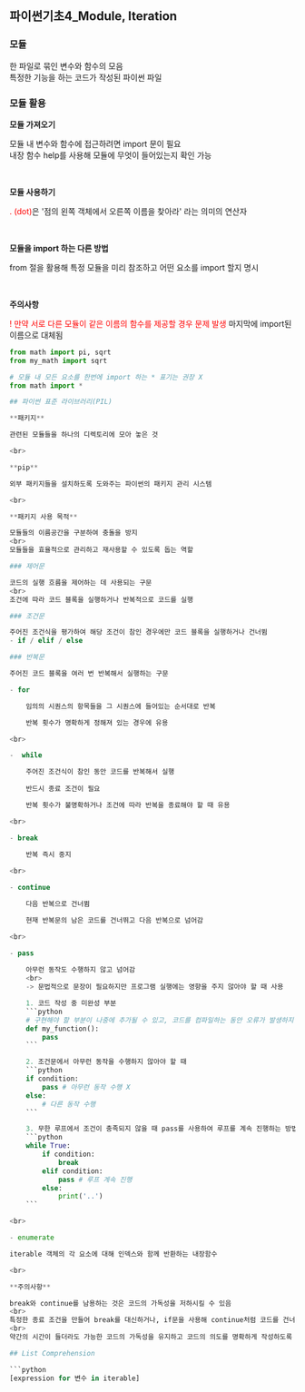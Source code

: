 ## 파이썬기초4_Module, Iteration

### 모듈

한 파일로 묶인 변수와 함수의 모음
<br>
특정한 기능을 하는 코드가 작성된 파이썬 파일

### 모듈 활용

**모듈 가져오기**

모듈 내 변수와 함수에 접근하려면 import 문이 필요
<br>
내장 함수 help를 사용해 모듈에 무엇이 들어있는지 확인 가능

<br>

**모듈 사용하기**

<span style="color:red">. (dot)</span>은 '점의 왼쪽 객체에서 오른쪽 이름을 찾아라' 라는 의미의 연산자

<br>

**모듈을 import 하는 다른 방법**

from 절을 활용해 특정 모듈을 미리 참조하고 어떤 요소를 import 할지 명시

<br>

**주의사항**

<span style="color:red">! 만약 서로 다른 모듈이 같은 이름의 함수를 제공할 경우 문제 발생</span>
마지막에 import된 이름으로 대체됨

```python
from math import pi, sqrt
from my_math import sqrt

# 모듈 내 모든 요소를 한번에 import 하는 * 표기는 권장 X
from math import *

## 파이썬 표준 라이브러리(PIL)

**패키지**

관련된 모듈들을 하나의 디렉토리에 모아 놓은 것

<br>

**pip**

외부 패키지들을 설치하도록 도와주는 파이썬의 패키지 관리 시스템

<br>

**패키지 사용 목적**

모듈들의 이름공간을 구분하여 충돌을 방지
<br>
모듈들을 효율적으로 관리하고 재사용할 수 있도록 돕는 역할

### 제어문

코드의 실행 흐름을 제어하는 데 사용되는 구문
<br>
조건에 따라 코드 블록을 실행하거나 반복적으로 코드를 실행

### 조건문

주어진 조건식을 평가하여 해당 조건이 참인 경우에만 코드 블록을 실행하거나 건너뜀
- if / elif / else

### 반복문

주어진 코드 블록을 여러 번 반복해서 실행하는 구문

- for 

    임의의 시퀀스의 항목들을 그 시퀀스에 들어있는 순서대로 반복

    반복 횟수가 명확하게 정해져 있는 경우에 유용

<br>

-  while

    주어진 조건식이 참인 동안 코드를 반복해서 실행
    
    반드시 종료 조건이 필요

    반복 횟수가 불명확하거나 조건에 따라 반복을 종료해야 할 때 유용

<br>    

- break
    
    반복 즉시 중지

<br>    

- continue

    다음 반복으로 건너뜀

    현재 반복문의 남은 코드를 건너뛰고 다음 반복으로 넘어감

<br>    

- pass
    
    아무런 동작도 수행하지 않고 넘어감
    <br>
    -> 문법적으로 문장이 필요하지만 프로그램 실행에는 영향을 주지 않아야 할 때 사용

    1. 코드 작성 중 미완성 부분
    ```python
    # 구현해야 할 부분이 나중에 추가될 수 있고, 코드를 컴파일하는 동안 오류가 발생하지 않음
    def my_function():
        pass
    ```

    2. 조건문에서 아무런 동작을 수행하지 않아야 할 때 
    ```python
    if condition:
        pass # 아무런 동작 수행 X
    else:
        # 다른 동작 수행
    ```

    3. 무한 루프에서 조건이 충족되지 않을 때 pass를 사용하여 루프를 계속 진행하는 방법
    ```python
    while True:
        if condition:
            break
        elif condition:
            pass # 루프 계속 진행
        else:
            print('..')
    ```

<br>    

- enumerate

iterable 객체의 각 요소에 대해 인덱스와 함께 반환하는 내장함수

<br>

**주의사항**

break와 continue를 남용하는 것은 코드의 가독성을 저하시킬 수 있음
<br>
특정한 종료 조건을 만들어 break를 대신하거나, if문을 사용해 continue처럼 코드를 건너 뛸 수 있음
<br>
약간의 시간이 들더라도 가능한 코드의 가독성을 유지하고 코드의 의도를 명확하게 작성하도록 노력하는 것이 중요

## List Comprehension

```python
[expression for 변수 in iterable]
```
